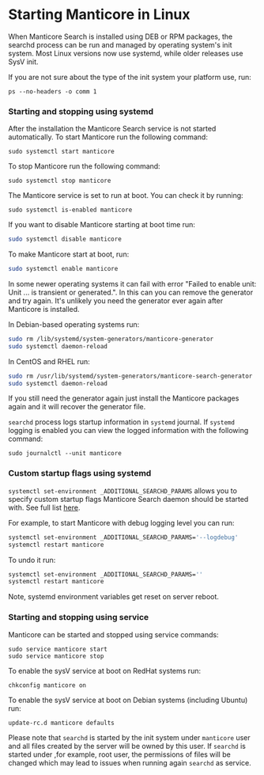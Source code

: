 # Starting Manticore in Linux

When Manticore Search is installed using DEB or RPM packages, the searchd process can be run and managed by operating system's init system. Most Linux versions now use systemd, while older releases use SysV init.

If you are not sure about the type of the init system your platform use, run:

```shell
ps --no-headers -o comm 1
```

### Starting and stopping using systemd

After the installation the Manticore Search service is not started automatically. To start Manticore run the following command:

```shell
sudo systemctl start manticore
```

To stop Manticore run the following command:


```shell
sudo systemctl stop manticore
```

The Manticore service is set to run at boot. You can check it by running:

```shell
sudo systemctl is-enabled manticore
```

If you want to disable Manticore starting at boot time run:

```bash
sudo systemctl disable manticore
```

To make Manticore start at boot, run:

```bash
sudo systemctl enable manticore
```

In some newer operating systems it can fail with error "Failed to enable unit: Unit ... is transient or generated.". In this can you can remove the generator and try again. It's unlikely you need the generator ever again after Manticore is installed.

In Debian-based operating systems run:
```bash
sudo rm /lib/systemd/system-generators/manticore-generator
sudo systemctl daemon-reload
```

In CentOS and RHEL run:
```bash
sudo rm /usr/lib/systemd/system-generators/manticore-search-generator
sudo systemctl daemon-reload
```

If you still need the generator again just install the Manticore packages again and it will recover the generator file.

`searchd` process logs startup information in `systemd` journal. If `systemd` logging is enabled you can view the logged information with the following command:

```shell
sudo journalctl --unit manticore
```

### Custom startup flags using systemd

`systemctl set-environment _ADDITIONAL_SEARCHD_PARAMS` allows you to specify custom startup flags Manticore Search daemon should be started with. See full list [here](../Starting_the_server/Manually.md#searchd-command-line-options).

For example, to start Manticore with debug logging level you can run:
```bash
systemctl set-environment _ADDITIONAL_SEARCHD_PARAMS='--logdebug'
systemctl restart manticore
```

To undo it run:
```bash
systemctl set-environment _ADDITIONAL_SEARCHD_PARAMS=''
systemctl restart manticore
```

Note, systemd environment variables get reset on server reboot.

### Starting and stopping using service

Manticore can be started and stopped using service commands:

```shell
sudo service manticore start
sudo service manticore stop
```

To enable the sysV service at boot on RedHat systems run:

```shell
chkconfig manticore on
```

To enable the sysV service at boot on Debian systems (including Ubuntu) run:

```shell
update-rc.d manticore defaults
```

Please note that `searchd` is started by the init system under  `manticore` user and all files created by the server will be owned by this user. If `searchd` is started under ,for example, root user, the permissions of files will be changed which may lead to issues when running again `searchd` as service.
